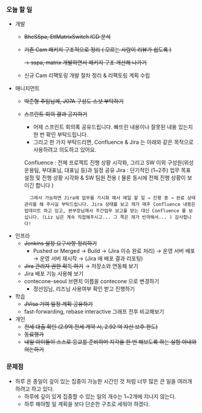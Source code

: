 ### 오늘 할 일

- 개발
    - ~~BheSSpa, EtlMatrixSwitch ICD 분석~~
    - ~~기존 Cam 패키지 구조적으로 정리 ( 모르는 사람이 리뷰가 쉽도록 )~~
        
        ~~→ sspa, matrix 개발하면서 패키지 구조 개선해 나가기~~ 
        
    - 신규 Cam 리팩토링 개발 절차 정리 & 리팩토링 계획 수립
- 매니지먼트
    - ~~박준형 주임님께, J07A 구성도 스샷 부탁하기~~
    - ~~스프린트 회의 결과 공지하기~~
        - 어제 스프린트 회의록 공유드립니다. 빠뜨린 내용이나 잘못된 내용 있는지 한 번 확인 부탁드립니다.
        - 그리고 한 가지 부탁드리면, Confluence & Jira 는 아래와 같은 목적으로 사용하려고 의도하고 있어요. 
        
        Confluence : 전체 프로젝트 진행 상황 시각화, 그리고 SW 이외 구성원(위성운용팀, 부대표님, 대표님 등)과 일정 공유
        Jira : 단기적인 (1~2주) 업무 목표 설정 및 진행 상황 시각화 & SW 팀원 전용 ( 물론 동시에 전체 진행 상황이 보이긴 합니다 )
            
            
            그래서 가능하면 Jira에 업무를 가시화 해서 매일 할 일 → 진행 중 → 완료 상태 관리를 해 주시길 부탁드립니다. Jira 상태를 보고 제가 매주 Confluence 내용은 업데이트 하고 있고, 본부장님께서 주간업무 보고를 받는 대신 Confluence 를 보십니다. (Liz 님은 계속 직접해주시고... 그 쪽은 제가 빈약해서... ) 감사합니다! 
            
        
- 인프라
    - ~~Jenkins 설정 요구사항 정리하기~~
        - Pushed or Merged → Build → (Jira 이슈 완료 처리) → 운영 서버 배포 → 운영 서버 재시작 → (Jira 에 배포 결과 리포팅)
    - ~~Jira 관리자 권한 획득 하기~~ → 저장소와 연동해 보기
    - Jira 배포 기능 사용해 보기
    - contecone-seoul 브랜치 이름을 contecone 으로 변경하기
        - 정선임님, 리즈님 사용여부 확인 받고 진행하기
- 학습
    - ~~JVisa 기여 일정 계획 공유하기~~
    - fast-forwarding, rebase interactive 그래프 전후 비교해보기
- 개인
    - ~~전세 대출 확인 (2.9억 전세 계약 시, 2.92 억 자산 보후 한도)~~
    - ~~동료평가~~
    - ~~내일 아이들이 스스로 등교를 준비하며 지각을 한 번 해보도록 하는 실험 아내와 의논하기~~

### 문제점

- 하루 온 종일이 깊이 있는 집중이 가능한 시간인 것 처럼 너무 많은 큰 일을 여러개 하려고 하고 있다.
    - 하루에 깊이 있게 집중할 수 있는 일의 개수는 1~2개에 지나지 않는다.
    - 하루 해야할 일 계획을 보다 단순한 구조로 세워야 하겠다.
